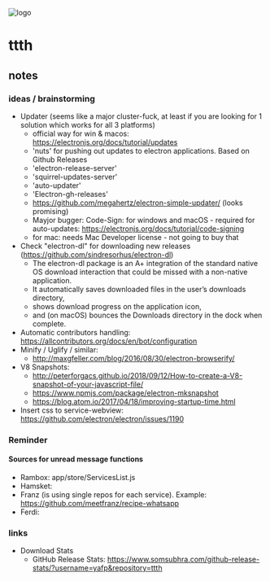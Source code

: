 ![logo](https://raw.githubusercontent.com/yafp/ttth/master/.github/logo/128x128.png)

# ttth
## notes

### ideas / brainstorming
* Updater (seems like a major cluster-fuck, at least if you are looking for 1 solution which works for all 3 platforms)
  * official way for win & macos: https://electronjs.org/docs/tutorial/updates
  * 'nuts' for pushing out updates to electron applications. Based on Github Releases
  * 'electron-release-server'
  * 'squirrel-updates-server'
  * 'auto-updater'
  * 'Electron-gh-releases'
  * https://github.com/megahertz/electron-simple-updater/ (looks promising)
  *  Mayjor bugger: Code-Sign: for windows and macOS - required for auto-updates: https://electronjs.org/docs/tutorial/code-signing
    * for mac: needs Mac Developer license - not going to buy that
* Check "electron-dl" for downloading new releases (https://github.com/sindresorhus/electron-dl)
  * The electron-dl package is an A+ integration of the standard native OS download interaction that could be missed with a non-native application. 
  * It automatically saves downloaded files in the user’s downloads directory, 
  * shows download progress on the application icon, 
  * and (on macOS) bounces the Downloads directory in the dock when complete.
* Automatic contributors handling: https://allcontributors.org/docs/en/bot/configuration
* Minify / Uglify / similar: 
  * http://maxgfeller.com/blog/2016/08/30/electron-browserify/
* V8 Snapshots: 
  * http://peterforgacs.github.io/2018/09/12/How-to-create-a-V8-snapshot-of-your-javascript-file/
  * https://www.npmjs.com/package/electron-mksnapshot
  * https://blog.atom.io/2017/04/18/improving-startup-time.html
* Insert css to service-webview: https://github.com/electron/electron/issues/1190


### Reminder
#### Sources for unread message functions
* Rambox: app/store/ServicesList.js
* Hamsket:
* Franz (is using single repos for each service). Example: https://github.com/meetfranz/recipe-whatsapp
* Ferdi:

### links
* Download Stats
  * GitHub Release Stats: https://www.somsubhra.com/github-release-stats/?username=yafp&repository=ttth
